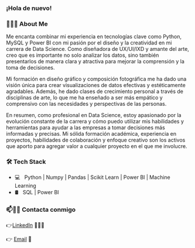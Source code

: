 ### ¡Hola de nuevo! 

<h3> 👨🏻‍💻 About Me </h3>

Me encanta combinar mi experiencia en tecnologías clave como Python, MySQL y Power BI con mi pasión por el diseño y la creatividad en mi carrera de Data Science. Como diseñadora de UX/UI/IXD y amante del arte, creo que es importante no solo analizar los datos, sino también presentarlos de manera clara y atractiva para mejorar la comprensión y la toma de decisiones.

Mi formación en diseño gráfico y composición fotográfica me ha dado una visión única para crear visualizaciones de datos efectivas y estéticamente agradables. Además, he dado clases de crecimiento personal a través de disciplinas de arte, lo que me ha enseñado a ser más empático y comprensivo con las necesidades y perspectivas de las personas.

En resumen, como profesional en Data Science, estoy apasionado por la evolución constante de la carrera y cómo puedo utilizar mis habilidades y herramientas para ayudar a las empresas a tomar decisiones más informadas y precisas. Mi sólida formación académica, experiencia en proyectos, habilidades de colaboración y enfoque creativo son los activos que aporto para agregar valor a cualquier proyecto en el que me involucre.

<h3>🛠 Tech Stack</h3>

- 💻 &nbsp; Python | Numpy | Pandas | Scikit Learn | Power BI | Machine Learning
- 🛢 &nbsp; SQL | Power BI

### 📫🤝🏻 Contacta conmigo

 👉[LinkedIn](https://www.linkedin.com/in/daniela-berenice-contreras-villafuerte-891792a8/) 👨🏻‍💻
 
 👉 [Email](berenicecontrerasvillafuerte@gmail.com) 💌
